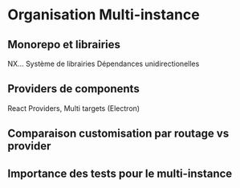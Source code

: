 # Organisation Multi-instance

## Monorepo et librairies

NX...
Système de librairies
Dépendances unidirectionelles

## Providers de components

React Providers, Multi targets (Electron)

## Comparaison customisation par routage vs provider

## Importance des tests pour le multi-instance
